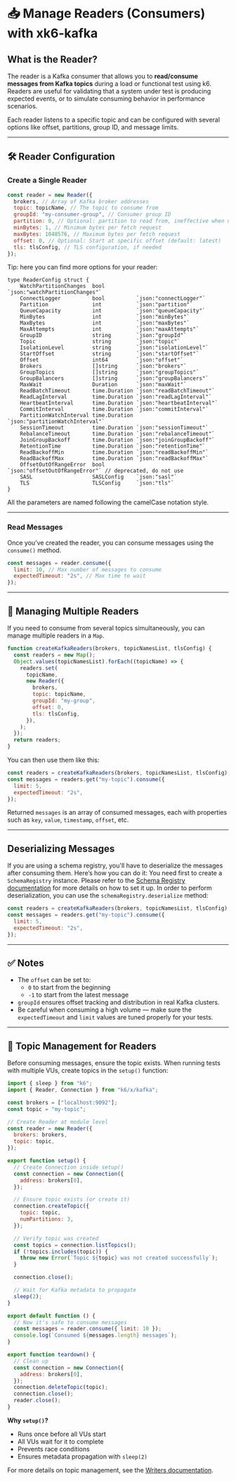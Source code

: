 # 📥 Manage Readers (Consumers) with xk6-kafka

## What is the Reader?

The reader is a Kafka consumer that allows you to **read/consume messages from Kafka topics** during a load or functional test using k6. Readers are useful for validating that a system under test is
producing expected events, or to simulate consuming behavior in performance scenarios.

Each reader listens to a specific topic and can be configured with several options like offset, partitions, group ID, and message limits.

---

## 🛠️ Reader Configuration

### Create a Single Reader

```javascript
const reader = new Reader({
  brokers, // Array of Kafka broker addresses
  topic: topicName, // The topic to consume from
  groupId: "my-consumer-group", // Consumer group ID
  partition: 0, // Optional: partition to read from, ineffective when using consumer group
  minBytes: 1, // Minimum bytes per fetch request
  maxBytes: 1048576, // Maximum bytes per fetch request
  offset: 0, // Optional: Start at specific offset (default: latest)
  tls: tlsConfig, // TLS configuration, if needed
});
```

Tip: here you can find more options for your reader:

```golang
type ReaderConfig struct {
	WatchPartitionChanges  bool          `json:"watchPartitionChanges"`
	ConnectLogger          bool          `json:"connectLogger"`
	Partition              int           `json:"partition"`
	QueueCapacity          int           `json:"queueCapacity"`
	MinBytes               int           `json:"minBytes"`
	MaxBytes               int           `json:"maxBytes"`
	MaxAttempts            int           `json:"maxAttempts"`
	GroupID                string        `json:"groupId"`
	Topic                  string        `json:"topic"`
	IsolationLevel         string        `json:"isolationLevel"`
	StartOffset            string        `json:"startOffset"`
	Offset                 int64         `json:"offset"`
	Brokers                []string      `json:"brokers"`
	GroupTopics            []string      `json:"groupTopics"`
	GroupBalancers         []string      `json:"groupBalancers"`
	MaxWait                Duration      `json:"maxWait"`
	ReadBatchTimeout       time.Duration `json:"readBatchTimeout"`
	ReadLagInterval        time.Duration `json:"readLagInterval"`
	HeartbeatInterval      time.Duration `json:"heartbeatInterval"`
	CommitInterval         time.Duration `json:"commitInterval"`
	PartitionWatchInterval time.Duration `json:"partitionWatchInterval"`
	SessionTimeout         time.Duration `json:"sessionTimeout"`
	RebalanceTimeout       time.Duration `json:"rebalanceTimeout"`
	JoinGroupBackoff       time.Duration `json:"joinGroupBackoff"`
	RetentionTime          time.Duration `json:"retentionTime"`
	ReadBackoffMin         time.Duration `json:"readBackoffMin"`
	ReadBackoffMax         time.Duration `json:"readBackoffMax"`
	OffsetOutOfRangeError  bool          `json:"offsetOutOfRangeError"` // deprecated, do not use
	SASL                   SASLConfig    `json:"sasl"`
	TLS                    TLSConfig     `json:"tls"`
}
```

All the parameters are named following the camelCase notation style.

---

### Read Messages

Once you’ve created the reader, you can consume messages using the `consume()` method.

```javascript
const messages = reader.consume({
  limit: 10, // Max number of messages to consume
  expectedTimeout: "2s", // Max time to wait
});
```

---

## 🧵 Managing Multiple Readers

If you need to consume from several topics simultaneously, you can manage multiple readers in a `Map`.

```javascript
function createKafkaReaders(brokers, topicNamesList, tlsConfig) {
  const readers = new Map();
  Object.values(topicNamesList).forEach((topicName) => {
    readers.set(
      topicName,
      new Reader({
        brokers,
        topic: topicName,
        groupId: "my-group",
        offset: 0,
        tls: tlsConfig,
      }),
    );
  });
  return readers;
}
```

You can then use them like this:

```javascript
const readers = createKafkaReaders(brokers, topicNamesList, tlsConfig);
const messages = readers.get("my-topic").consume({
  limit: 5,
  expectedTimeout: "2s",
});
```

Returned `messages` is an array of consumed messages, each with properties such as `key`, `value`, `timestamp`, `offset`, etc.

---

## Deserializing Messages

If you are using a schema registry, you'll have to deserialize the messages after consuming them. Here’s how you can do it:
You need first to create a `SchemaRegistry` instance. Please refer to the [Schema Registry documentation](./schema-registry.md) for more details on how to set it up.
In order to perform deserialization, you can use the `schemaRegistry.deserialize` method:

```javascript
const readers = createKafkaReaders(brokers, topicNamesList, tlsConfig);
const messages = readers.get("my-topic").consume({
  limit: 5,
  expectedTimeout: "2s",
});
```

---

## ✅ Notes

- The `offset` can be set to:
  - `0` to start from the beginning
  - `-1` to start from the latest message
- `groupId` ensures offset tracking and distribution in real Kafka clusters.
- Be careful when consuming a high volume — make sure the `expectedTimeout` and `limit` values are tuned properly for your tests.

---

## 🔧 Topic Management for Readers

Before consuming messages, ensure the topic exists. When running tests with multiple VUs, create topics in the `setup()` function:

```javascript
import { sleep } from "k6";
import { Reader, Connection } from "k6/x/kafka";

const brokers = ["localhost:9092"];
const topic = "my-topic";

// Create Reader at module level
const reader = new Reader({
  brokers: brokers,
  topic: topic,
});

export function setup() {
  // Create Connection inside setup()
  const connection = new Connection({
    address: brokers[0],
  });

  // Ensure topic exists (or create it)
  connection.createTopic({
    topic: topic,
    numPartitions: 3,
  });

  // Verify topic was created
  const topics = connection.listTopics();
  if (!topics.includes(topic)) {
    throw new Error(`Topic ${topic} was not created successfully`);
  }

  connection.close();

  // Wait for Kafka metadata to propagate
  sleep(2);
}

export default function () {
  // Now it's safe to consume messages
  const messages = reader.consume({ limit: 10 });
  console.log(`Consumed ${messages.length} messages`);
}

export function teardown() {
  // Clean up
  const connection = new Connection({
    address: brokers[0],
  });
  connection.deleteTopic(topic);
  connection.close();
  reader.close();
}
```

**Why `setup()`?**

- Runs once before all VUs start
- All VUs wait for it to complete
- Prevents race conditions
- Ensures metadata propagation with `sleep(2)`

For more details on topic management, see the [Writers documentation](./writers.md#topic-management).

